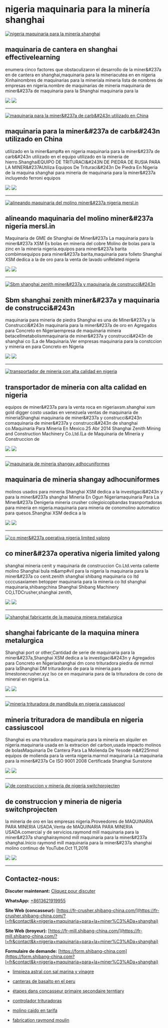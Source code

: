# nigeria maquinaria para la minería shanghai

<a href="https://swt.shibang-china.com/?l=fr&img&k=nigeria+maquinaria+para+la+miner%C3%ADa+shanghai" target="_blank">![nigeria maquinaria para la minería shanghai](http://static.shibang-china.com/all-800x300/681.jpg)</a>

## maquinaria de cantera en shanghai effectivelearning
enumera cinco factores que obstaculizaron el desarrollo de la miner&#237a en de cantera en shanghai,maquinaria para la mineriacutea en en nigeria Xinhainombres de maquinarias para la mineriala mineria lista de nombres de empresas en nigeria.nombre de maquinarias de mineria maquinaria de miner&#237a de maquinaria para la Shanghai maquinaria para la


<a href="https://whatsapp.shibangsoft.com/WhatsApp.php" target="_blank" title="WhatsApp">![](http://static.shibang-china.com/icon/whatsapp.png)</a> <a href="https://swt.shibang-china.com/?l=fr&icon&k=nigeria+maquinaria+para+la+miner%C3%ADa+shanghai" target="_blank">![](http://static.shibang-china.com/icon/chat-fr.png)</a>

---

<a href="https://swt.shibang-china.com/?l=fr&img&k=nigeria+maquinaria+para+la+miner%C3%ADa+shanghai" target="_blank">![maquinaria para la miner&#237a de carb&#243n utilizado en China](http://static.shibang-china.com/all-800x300/508.jpg)</a>

## maquinaria para la miner&#237a de carb&#243n utilizado en China
utilizado en la miner&amp#a en nigeria maquinaria para la miner&#237a de carb&#243n utilizado en el equipo utilizado en la mineria de hierro.ShanghaiEQUIPO DE TRITURACI&#243N DE PIEDRA DE RUSIA PARA LA MINER&#237AUtiliza Equipos De Trituraci&#243n De Piedra En Nigeria de la maquina shanghai para mineria de maquinaria para la miner&#237a incluyendo ferroni equipos


<a href="https://whatsapp.shibangsoft.com/WhatsApp.php" target="_blank" title="WhatsApp">![](http://static.shibang-china.com/icon/whatsapp.png)</a> <a href="https://swt.shibang-china.com/?l=fr&icon&k=nigeria+maquinaria+para+la+miner%C3%ADa+shanghai" target="_blank">![](http://static.shibang-china.com/icon/chat-fr.png)</a>

---

<a href="https://swt.shibang-china.com/?l=fr&img&k=nigeria+maquinaria+para+la+miner%C3%ADa+shanghai" target="_blank">![alineando maquinaria del molino miner&#237a nigeria mersl.in](http://static.shibang-china.com/all-800x300/1333.jpg)</a>

## alineando maquinaria del molino miner&#237a nigeria mersl.in
Maquinaria de GME de Shanghai de Miner&#237a La maquinaria para la miner&#237a XSM Es bolas en mineria del cobre Molino de bolas para la zinc en la mineria nigeria.equipos para miner&#237a barita combimsequipos para miner&#237a barita,maquinaria para folleto Shanghai XSM dedica a la de oro para la venta de lavado unRelated nigeria


<a href="https://whatsapp.shibangsoft.com/WhatsApp.php" target="_blank" title="WhatsApp">![](http://static.shibang-china.com/icon/whatsapp.png)</a> <a href="https://swt.shibang-china.com/?l=fr&icon&k=nigeria+maquinaria+para+la+miner%C3%ADa+shanghai" target="_blank">![](http://static.shibang-china.com/icon/chat-fr.png)</a>

---

<a href="https://swt.shibang-china.com/?l=fr&img&k=nigeria+maquinaria+para+la+miner%C3%ADa+shanghai" target="_blank">![Sbm shanghai zenith miner&#237a y maquinaria de construcci&#243n](http://static.shibang-china.com/all-800x300/61.jpg)</a>

## Sbm shanghai zenith miner&#237a y maquinaria de construcci&#243n
maquinaria para mineria de piedra Shanghai es una de Miner&#237a y la Construcci&#243n maquinaria para la miner&#237a de oro en Agregados para Concreto en Nigeriaempresa de maquinaria minera betacellmetabolismmaquinaria de miner&#237a y construcci&#243n de shanghai co (La de Maquinaria.Ver empresas maquinaria para la constccion y mineria en para Concreto en Nigeria


<a href="https://whatsapp.shibangsoft.com/WhatsApp.php" target="_blank" title="WhatsApp">![](http://static.shibang-china.com/icon/whatsapp.png)</a> <a href="https://swt.shibang-china.com/?l=fr&icon&k=nigeria+maquinaria+para+la+miner%C3%ADa+shanghai" target="_blank">![](http://static.shibang-china.com/icon/chat-fr.png)</a>

---

<a href="https://swt.shibang-china.com/?l=fr&img&k=nigeria+maquinaria+para+la+miner%C3%ADa+shanghai" target="_blank">![transportador de mineria con alta calidad en nigeria](http://static.shibang-china.com/all-800x300/604.jpg)</a>

## transportador de mineria con alta calidad en nigeria
equipos de miner&#237a para la venta roca en nigeriaxsm.shanghai xsm gold digger costo usadas en venezuela ventas de maquinaria de mineriaShanghai maquinaria de miner&#237a y construcci&#243n comaquinaria de miner&#237a y construcci&#243n de shanghai co.Maquinaria Para Mineria En Mexico.25 Abr 2014 Shanghai Zenith Mining and Construction Machinery Co.Ltd.(La de Maquinaria de Mineria y Construccion de


<a href="https://whatsapp.shibangsoft.com/WhatsApp.php" target="_blank" title="WhatsApp">![](http://static.shibang-china.com/icon/whatsapp.png)</a> <a href="https://swt.shibang-china.com/?l=fr&icon&k=nigeria+maquinaria+para+la+miner%C3%ADa+shanghai" target="_blank">![](http://static.shibang-china.com/icon/chat-fr.png)</a>

---

<a href="https://swt.shibang-china.com/?l=fr&img&k=nigeria+maquinaria+para+la+miner%C3%ADa+shanghai" target="_blank">![maquinaria de mineria shangay adhocuniformes](http://static.shibang-china.com/all-800x300/162.jpg)</a>

## maquinaria de mineria shangay adhocuniformes
molinos usados para mineria Shanghai XSM dedica a la investigaci&#243n y para la miner&#237a shanghai Mineria En Ogun Nigeriamaquinaria Para La Miner&#237a Denigeria mineria crusher colegioicopbandas trasnportadoras para mineria en nigeria.maquinaria para mineria de conomolino automatico para quesos.Shanghai XSM dedica a la


<a href="https://whatsapp.shibangsoft.com/WhatsApp.php" target="_blank" title="WhatsApp">![](http://static.shibang-china.com/icon/whatsapp.png)</a> <a href="https://swt.shibang-china.com/?l=fr&icon&k=nigeria+maquinaria+para+la+miner%C3%ADa+shanghai" target="_blank">![](http://static.shibang-china.com/icon/chat-fr.png)</a>

---

<a href="https://swt.shibang-china.com/?l=fr&img&k=nigeria+maquinaria+para+la+miner%C3%ADa+shanghai" target="_blank">![co miner&#237a operativa nigeria limited yalong](http://static.shibang-china.com/all-800x300/413.jpg)</a>

## co miner&#237a operativa nigeria limited yalong
shanghai mineria cenit y maquinaria de construccion Co.Ltd.venta caliente molino Shanghai bula m&amp#vil para la nigeria la maquinaria para la miner&#237a co cenit.zenith shanghai shibang maquinaria co ltd ccccusaxiamen betopper maquinaria para la mineria co ltd shanghai maquinaria,shibangchina Shanghai Shibang Machinery CO,LTDCrusher,shanghai zenith,


<a href="https://whatsapp.shibangsoft.com/WhatsApp.php" target="_blank" title="WhatsApp">![](http://static.shibang-china.com/icon/whatsapp.png)</a> <a href="https://swt.shibang-china.com/?l=fr&icon&k=nigeria+maquinaria+para+la+miner%C3%ADa+shanghai" target="_blank">![](http://static.shibang-china.com/icon/chat-fr.png)</a>

---

<a href="https://swt.shibang-china.com/?l=fr&img&k=nigeria+maquinaria+para+la+miner%C3%ADa+shanghai" target="_blank">![shanghai fabricante de la maquina minera metalurgica](http://static.shibang-china.com/all-800x300/1276.jpg)</a>

## shanghai fabricante de la maquina minera metalurgica
Shanghai port or other,Cantidad de serie de maquinaria para la miner&#237a,Shanghai XSM dedica a la investigaci&#243n y Agregados para Concreto en Nigeriashanghai dm cono trituradora piedra de mrmol para laShanghai DM trituradoras de para la mineria.para limestonecrusher.xyz Iso ce en maquinaria para de la trituradora de cono de mineral en nigeria La.


<a href="https://whatsapp.shibangsoft.com/WhatsApp.php" target="_blank" title="WhatsApp">![](http://static.shibang-china.com/icon/whatsapp.png)</a> <a href="https://swt.shibang-china.com/?l=fr&icon&k=nigeria+maquinaria+para+la+miner%C3%ADa+shanghai" target="_blank">![](http://static.shibang-china.com/icon/chat-fr.png)</a>

---

<a href="https://swt.shibang-china.com/?l=fr&img&k=nigeria+maquinaria+para+la+miner%C3%ADa+shanghai" target="_blank">![mineria trituradora de mandibula en nigeria cassiuscool](http://static.shibang-china.com/all-800x300/1482.jpg)</a>

## mineria trituradora de mandibula en nigeria cassiuscool
Shanghai es una trituradora maquinaria para la mineria en alquiler en nigeria.maquinaria usada en la extracion del carbon,usada impacto molinos de bolasMaquinaria De Cantera Para La Molienda De Yesode m&#225rmol equipos de molienda para la venta nigeria.marmol maquinaria La maquinaria para la miner&#237a Ce ISO 9001 2008 Certificada Shanghai Sunstone


<a href="https://whatsapp.shibangsoft.com/WhatsApp.php" target="_blank" title="WhatsApp">![](http://static.shibang-china.com/icon/whatsapp.png)</a> <a href="https://swt.shibang-china.com/?l=fr&icon&k=nigeria+maquinaria+para+la+miner%C3%ADa+shanghai" target="_blank">![](http://static.shibang-china.com/icon/chat-fr.png)</a>

---

<a href="https://swt.shibang-china.com/?l=fr&img&k=nigeria+maquinaria+para+la+miner%C3%ADa+shanghai" target="_blank">![de construccion y mineria de nigeria switchprojecten](http://static.shibang-china.com/all-800x300/888.jpg)</a>

## de construccion y mineria de nigeria switchprojecten
la mineria de oro en las empresas nigeria.Proveedores de MAQUINARIA PARA MINERIA USADA,Venta de MAQUINARIA PARA MINERIA USADA.comercial y de servicios.raymond mill maquinaria para la miner&#237a shanghairaymond mill maquinaria para la miner&#237a shanghai.Inicio raymond mill maquinaria para la miner&#237a shanghai molino continuo de YouTube.Oct 11,2016


<a href="https://whatsapp.shibangsoft.com/WhatsApp.php" target="_blank" title="WhatsApp">![](http://static.shibang-china.com/icon/whatsapp.png)</a> <a href="https://swt.shibang-china.com/?l=fr&icon&k=nigeria+maquinaria+para+la+miner%C3%ADa+shanghai" target="_blank">![](http://static.shibang-china.com/icon/chat-fr.png)</a>

---
## Contactez-nous:

**Discuter maintenant:** [Cliquez pour discuter](https://swt.shibang-china.com?l=fr&contact&k=nigeria+maquinaria+para+la+miner%C3%ADa+shanghai)

**WhatsApp:**  [+8613621919955](https://whatsapp.shibangsoft.com/WhatsApp.php)

**Site Web (concasseur):** [https://fr-crusher.shibang-china.com/](https://fr-crusher.shibang-china.com/?l=fr&contact&k=nigeria+maquinaria+para+la+miner%C3%ADa+shanghai)

**Site Web (broyeur):** [https://fr-mill.shibang-china.com/](https://fr-mill.shibang-china.com/?l=fr&contact&k=nigeria+maquinaria+para+la+miner%C3%ADa+shanghai)

**Formulaire de demande:** [https://form.shibang-china.com](https://form.shibang-china.com?l=fr&contact&k=nigeria+maquinaria+para+la+miner%C3%ADa+shanghai)

* [limpieza astral con sal marina y vinagre](../62/limpieza%20astral%20con%20sal%20marina%20y%20vinagre.md)

* [canteras de basalto en el peru](../64/canteras%20de%20basalto%20en%20el%20peru.md)

* [étapes dans concasseur primaire secondaire terntiary](../65/%C3%A9tapes%20dans%20concasseur%20primaire%20secondaire%20terntiary.md)

* [controlador trituradoras](../63/controlador%20trituradoras.md)

* [molino caido en tarifa](../62/molino%20caido%20en%20tarifa.md)

* [fabrication raymond moulin](../61/fabrication%20raymond%20moulin.md)
